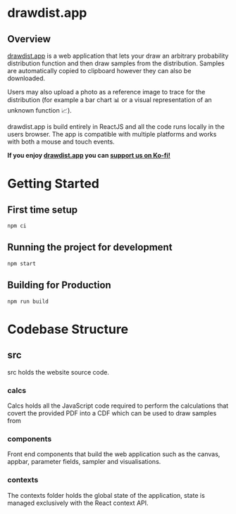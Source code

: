 # drawdist.app 

## Overview

[drawdist.app](https://drawdist.app) is a web application that lets your draw an arbitrary probability distribution function and then draw samples from the distribution. Samples are automatically copied to clipboard however they can also be downloaded.

Users may also upload a photo as a reference image to trace for the distribution (for example a bar chart 📊 or a visual representation of an unknown function 📈).

drawdist.app is build entirely in ReactJS and all the code runs locally in the users browser. The app is compatible with multiple platforms and works with both a mouse and touch events.

**If you enjoy [drawdist.app](https://drawdist.app) you can [support us on Ko-fi!](https://ko-fi.com/jamesandowen)**

# Getting Started

## First time setup
```
npm ci
```

## Running the project for development
```
npm start
```

## Building for Production
```
npm run build
```


# Codebase Structure

## src 
src holds the website source code.

### calcs 
Calcs holds all the JavaScript code required to perform the calculations that covert the provided PDF into a CDF which can be used to draw samples from

### components
Front end components that build the web application such as the canvas, appbar, parameter fields, sampler and visualisations.

### contexts
The contexts folder holds the global state of the application, state is managed exclusively with the React context API.